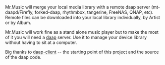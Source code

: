 Mr.Music will merge your local media library with a remote daap server (mt-daapd/Firefly, forked-daap, rhythmbox, tangerine, FreeNAS, QNAP, etc). Remote files can be downloaded into your local library individually, by Artist or by Album.

Mr.Music will work fine as a stand alone music player but to make the most of it you will need a <a href='http://en.wikipedia.org/wiki/Digital_Audio_Access_Protocol'>daap</a> server. Use it to manage your device library without having to sit at a computer.

Big thanks to <a href='http://code.google.com/p/daap-client/'>daap-client</a> -- the starting point of this project and the source of the daap code.